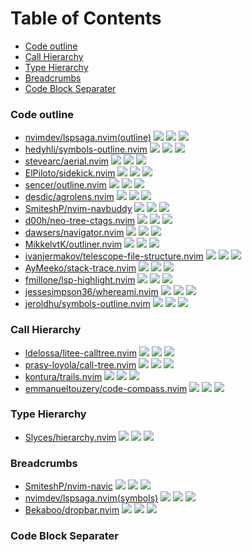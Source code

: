 # Table of Contents

<!-- toc -->

- [Code outline](#code-outline)
- [Call Hierarchy](#call-hierarchy)
- [Type Hierarchy](#type-hierarchy)
- [Breadcrumbs](#breadcrumbs)
- [Code Block Separater](#code-block-separater)

<!-- tocstop -->

### Code outline

- [nvimdev/lspsaga.nvim(outline)](https://github.com/nvimdev/lspsaga.nvim) ![](https://img.shields.io/github/stars/nvimdev/lspsaga.nvim) ![](https://img.shields.io/github/last-commit/nvimdev/lspsaga.nvim) ![](https://img.shields.io/github/commit-activity/y/nvimdev/lspsaga.nvim)
- [hedyhli/symbols-outline.nvim](https://github.com/hedyhli/symbols-outline.nvim) ![](https://img.shields.io/github/stars/hedyhli/symbols-outline.nvim) ![](https://img.shields.io/github/last-commit/hedyhli/symbols-outline.nvim) ![](https://img.shields.io/github/commit-activity/y/hedyhli/symbols-outline.nvim)
- [stevearc/aerial.nvim](https://github.com/stevearc/aerial.nvim) ![](https://img.shields.io/github/stars/stevearc/aerial.nvim) ![](https://img.shields.io/github/last-commit/stevearc/aerial.nvim) ![](https://img.shields.io/github/commit-activity/y/stevearc/aerial.nvim)
- [ElPiloto/sidekick.nvim](https://github.com/ElPiloto/sidekick.nvim) ![](https://img.shields.io/github/stars/ElPiloto/sidekick.nvim) ![](https://img.shields.io/github/last-commit/ElPiloto/sidekick.nvim) ![](https://img.shields.io/github/commit-activity/y/ElPiloto/sidekick.nvim)
- [sencer/outline.nvim](https://github.com/sencer/outline.nvim) ![](https://img.shields.io/github/stars/sencer/outline.nvim) ![](https://img.shields.io/github/last-commit/sencer/outline.nvim) ![](https://img.shields.io/github/commit-activity/y/sencer/outline.nvim)
- [desdic/agrolens.nvim](https://github.com/desdic/agrolens.nvim) ![](https://img.shields.io/github/stars/desdic/agrolens.nvim) ![](https://img.shields.io/github/last-commit/desdic/agrolens.nvim) ![](https://img.shields.io/github/commit-activity/y/desdic/agrolens.nvim)
- [SmiteshP/nvim-navbuddy](https://github.com/SmiteshP/nvim-navbuddy) ![](https://img.shields.io/github/stars/SmiteshP/nvim-navbuddy) ![](https://img.shields.io/github/last-commit/SmiteshP/nvim-navbuddy) ![](https://img.shields.io/github/commit-activity/y/SmiteshP/nvim-navbuddy)
- [d00h/neo-tree-ctags.nvim](https://github.com/d00h/neo-tree-ctags.nvim) ![](https://img.shields.io/github/stars/d00h/neo-tree-ctags.nvim) ![](https://img.shields.io/github/last-commit/d00h/neo-tree-ctags.nvim) ![](https://img.shields.io/github/commit-activity/y/d00h/neo-tree-ctags.nvim)
- [dawsers/navigator.nvim](https://github.com/dawsers/navigator.nvim) ![](https://img.shields.io/github/stars/dawsers/navigator.nvim) ![](https://img.shields.io/github/last-commit/dawsers/navigator.nvim) ![](https://img.shields.io/github/commit-activity/y/dawsers/navigator.nvim)
- [MikkelvtK/outliner.nvim](https://github.com/MikkelvtK/outliner.nvim) ![](https://img.shields.io/github/stars/MikkelvtK/outliner.nvim) ![](https://img.shields.io/github/last-commit/MikkelvtK/outliner.nvim) ![](https://img.shields.io/github/commit-activity/y/MikkelvtK/outliner.nvim)
- [ivanjermakov/telescope-file-structure.nvim](https://github.com/ivanjermakov/telescope-file-structure.nvim) ![](https://img.shields.io/github/stars/ivanjermakov/telescope-file-structure.nvim) ![](https://img.shields.io/github/last-commit/ivanjermakov/telescope-file-structure.nvim) ![](https://img.shields.io/github/commit-activity/y/ivanjermakov/telescope-file-structure.nvim)
- [AyMeeko/stack-trace.nvim](https://github.com/AyMeeko/stack-trace.nvim) ![](https://img.shields.io/github/stars/AyMeeko/stack-trace.nvim) ![](https://img.shields.io/github/last-commit/AyMeeko/stack-trace.nvim) ![](https://img.shields.io/github/commit-activity/y/AyMeeko/stack-trace.nvim)
- [fmillone/lsp-highlight.nvim](https://github.com/fmillone/lsp-highlight.nvim) ![](https://img.shields.io/github/stars/fmillone/lsp-highlight.nvim) ![](https://img.shields.io/github/last-commit/fmillone/lsp-highlight.nvim) ![](https://img.shields.io/github/commit-activity/y/fmillone/lsp-highlight.nvim)
- [jessesimpson36/whereami.nvim](https://github.com/jessesimpson36/whereami.nvim) ![](https://img.shields.io/github/stars/jessesimpson36/whereami.nvim) ![](https://img.shields.io/github/last-commit/jessesimpson36/whereami.nvim) ![](https://img.shields.io/github/commit-activity/y/jessesimpson36/whereami.nvim)
- [jeroldhu/symbols-outline.nvim](https://github.com/jeroldhu/symbols-outline.nvim) ![](https://img.shields.io/github/stars/jeroldhu/symbols-outline.nvim) ![](https://img.shields.io/github/last-commit/jeroldhu/symbols-outline.nvim) ![](https://img.shields.io/github/commit-activity/y/jeroldhu/symbols-outline.nvim)

### Call Hierarchy

- [ldelossa/litee-calltree.nvim](https://github.com/ldelossa/litee-calltree.nvim) ![](https://img.shields.io/github/stars/ldelossa/litee-calltree.nvim) ![](https://img.shields.io/github/last-commit/ldelossa/litee-calltree.nvim) ![](https://img.shields.io/github/commit-activity/y/ldelossa/litee-calltree.nvim)
- [prasy-loyola/call-tree.nvim](https://github.com/prasy-loyola/call-tree.nvim) ![](https://img.shields.io/github/stars/prasy-loyola/call-tree.nvim) ![](https://img.shields.io/github/last-commit/prasy-loyola/call-tree.nvim) ![](https://img.shields.io/github/commit-activity/y/prasy-loyola/call-tree.nvim)
- [kontura/trails.nvim](https://github.com/kontura/trails.nvim) ![](https://img.shields.io/github/stars/kontura/trails.nvim) ![](https://img.shields.io/github/last-commit/kontura/trails.nvim) ![](https://img.shields.io/github/commit-activity/y/kontura/trails.nvim)
- [emmanueltouzery/code-compass.nvim](https://github.com/emmanueltouzery/code-compass.nvim) ![](https://img.shields.io/github/stars/emmanueltouzery/code-compass.nvim) ![](https://img.shields.io/github/last-commit/emmanueltouzery/code-compass.nvim) ![](https://img.shields.io/github/commit-activity/y/emmanueltouzery/code-compass.nvim)

### Type Hierarchy

- [Slyces/hierarchy.nvim](https://github.com/Slyces/hierarchy.nvim) ![](https://img.shields.io/github/stars/Slyces/hierarchy.nvim) ![](https://img.shields.io/github/last-commit/Slyces/hierarchy.nvim) ![](https://img.shields.io/github/commit-activity/y/Slyces/hierarchy.nvim)

### Breadcrumbs

- [SmiteshP/nvim-navic](https://github.com/SmiteshP/nvim-navic) ![](https://img.shields.io/github/stars/SmiteshP/nvim-navic) ![](https://img.shields.io/github/last-commit/SmiteshP/nvim-navic) ![](https://img.shields.io/github/commit-activity/y/SmiteshP/nvim-navic)
- [nvimdev/lspsaga.nvim(symbols)](https://github.com/nvimdev/lspsaga.nvim) ![](https://img.shields.io/github/stars/nvimdev/lspsaga.nvim) ![](https://img.shields.io/github/last-commit/nvimdev/lspsaga.nvim) ![](https://img.shields.io/github/commit-activity/y/nvimdev/lspsaga.nvim)
- [Bekaboo/dropbar.nvim](https://github.com/Bekaboo/dropbar.nvim) ![](https://img.shields.io/github/stars/Bekaboo/dropbar.nvim) ![](https://img.shields.io/github/last-commit/Bekaboo/dropbar.nvim) ![](https://img.shields.io/github/commit-activity/y/Bekaboo/dropbar.nvim)

### Code Block Separater


